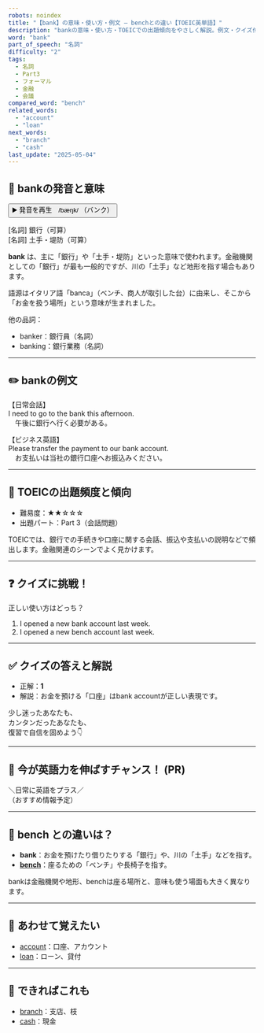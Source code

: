 ```yaml
---
robots: noindex
title: "【bank】の意味・使い方・例文 ― benchとの違い【TOEIC英単語】"
description: "bankの意味・使い方・TOEICでの出題傾向をやさしく解説。例文・クイズ付きでbenchとの違いもわかりやすく学べます。"
word: "bank"
part_of_speech: "名詞"
difficulty: "2"
tags:
  - 名詞
  - Part3
  - フォーマル
  - 金融
  - 会議
compared_word: "bench"
related_words:
  - "account"
  - "loan"
next_words:
  - "branch"
  - "cash"
last_update: "2025-05-04"
---
```


## 🔰 bankの発音と意味

<button class="play-audio" onclick="playTTS('bank')">
  <span class="play-audio-main">
    ▶️ 発音を再生　/bæŋk/
  </span>
  <span class="play-audio-sub">
    （バンク）
  </span>
</button>

[名詞] 銀行（可算）  
[名詞] 土手・堤防（可算）

**bank** は、主に「銀行」や「土手・堤防」といった意味で使われます。金融機関としての「銀行」が最も一般的ですが、川の「土手」など地形を指す場合もあります。

語源はイタリア語「banca」（ベンチ、商人が取引した台）に由来し、そこから「お金を扱う場所」という意味が生まれました。

他の品詞：  
- banker：銀行員（名詞）
- banking：銀行業務（名詞）

---

## ✏️ bankの例文

【日常会話】  
I need to go to the bank this afternoon.  
　午後に銀行へ行く必要がある。

【ビジネス英語】  
Please transfer the payment to our bank account.  
　お支払いは当社の銀行口座へお振込みください。

---

## 🎯 TOEICの出題頻度と傾向

- 難易度：★★☆☆☆
- 出題パート：Part 3（会話問題）

TOEICでは、銀行での手続きや口座に関する会話、振込や支払いの説明などで頻出します。金融関連のシーンでよく見かけます。

---

## ❓ クイズに挑戦！

正しい使い方はどっち？

1. I opened a new bank account last week.  
2. I opened a new bench account last week.

---

## ✅ クイズの答えと解説

- 正解：**1**
- 解説：お金を預ける「口座」はbank accountが正しい表現です。

少し迷ったあなたも、  
カンタンだったあなたも、  
復習で自信を固めよう👇️

---

## 🚀 今が英語力を伸ばすチャンス！ (PR)

<div class="info-center">
＼日常に英語をプラス／<br>  
（おすすめ情報予定）
</div>

---

## 🤔  bench との違いは？

- **bank**：お金を預けたり借りたりする「銀行」や、川の「土手」などを指す。
- **[bench](/word/bench/)**：座るための「ベンチ」や長椅子を指す。

bankは金融機関や地形、benchは座る場所と、意味も使う場面も大きく異なります。

---

## 🧩 あわせて覚えたい

- [account](/word/account/)：口座、アカウント
- [loan](/word/loan/)：ローン、貸付

---

## 📖 できればこれも

- [branch](/word/branch/)：支店、枝
- [cash](/word/cash/)：現金

<!-- cvid: aid11_bid23 -->
